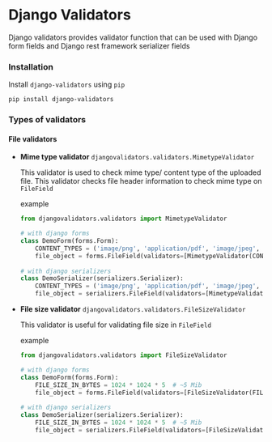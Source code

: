 #  Django Validators

Django validators provides validator function that can be used with Django form fields and Django rest framework 
serializer fields

### Installation

Install `django-validators` using `pip`

`pip install django-validators`

### Types of validators

#### File validators

- **Mime type validator** `djangovalidators.validators.MimetypeValidator`

    This validator is used to check mime type/ content type of the uploaded file. This validator checks file header 
    information to check mime type on `FileField`
    
    example
    
    ```python
    from djangovalidators.validators import MimetypeValidator
    
    # with django forms
    class DemoForm(forms.Form):
        CONTENT_TYPES = ('image/png', 'application/pdf', 'image/jpeg', 'image/jpg', 'image/tiff',)
        file_object = forms.FileField(validators=[MimetypeValidator(CONTENT_TYPES)])
        
    # with django serializers
    class DemoSerializer(serializers.Serializer):
        CONTENT_TYPES = ('image/png', 'application/pdf', 'image/jpeg', 'image/jpg', 'image/tiff',)
        file_object = serializers.FileField(validators=[MimetypeValidator(CONTENT_TYPES)])
    ```

- **File size validator** `djangovalidators.validators.FileSizeValidator`

    This validator is useful for validating file size in `FileField`
    
    example
    
    ```python
    from djangovalidators.validators import FileSizeValidator
  
    # with django forms
    class DemoForm(forms.Form):
        FILE_SIZE_IN_BYTES = 1024 * 1024 * 5  # ~5 Mib
        file_object = forms.FileField(validators=[FileSizeValidator(FILE_SIZE_IN_BYTES)])
        
    # with django serializers
    class DemoSerializer(serializers.Serializer):
        FILE_SIZE_IN_BYTES = 1024 * 1024 * 5  # ~5 Mib
        file_object = serializers.FileField(validators=[FileSizeValidator(FILE_SIZE_IN_BYTES)])
    ```